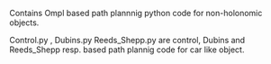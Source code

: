 Contains Ompl based path plannnig python code for non-holonomic objects.

Control.py , Dubins.py Reeds_Shepp.py are control, Dubins and Reeds_Shepp resp. based path plannig code for car like object.




